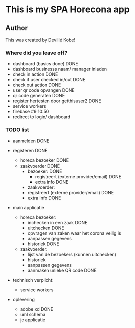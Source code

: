 # This is my SPA Horecona app

## Author
This was created by Devillé Kobe!

### Where did you leave off?
- dashboard (basics done)  DONE
- dashboard businesss naam/ manager inladen
- check in action DONE
- check if user checked in/out DONE
- check out action DONE
- user qr code opvangen DONE
- qr code generaten DONE
- register hertesten door getthisuser2 DONE
- service workers
- firebase #9 10:50
- redirect to login/ dashboard

### TODO list
- aanmelden DONE
- registeren DONE
	- horeca bezoeker DONE
	- zaakvoerder DONE
		- bezoeker: DONE
		    - registreert (externe provider/email) DONE
		    - extra info DONE
		- zaakvoerder:
		- registreert (externe provider/email) DONE
		- extra info DONE

- main applicatie
	- horeca bezoeker:
		- inchecken in een zaak DONE
		- uitchecken DONE
		- opvragen van zaken waar het corona veilig is
		- aanpassen gegevens
		- historiek DONE
	- zaakvoerder:
		- lijst van de bezoekers (kunnen uitchecken)
		- historiek
		- aanpassen gegevens
		- aanmaken unieke QR code DONE


- technisch verplicht:
	- service workers

- oplevering
	- adobe xd DONE
	- uml schema
	- je applicatie